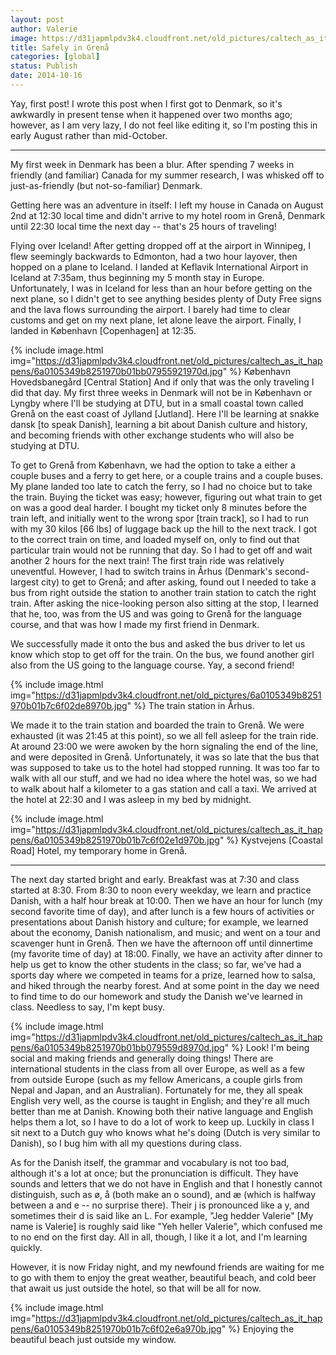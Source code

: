 ```yaml
---
layout: post
author: Valerie
image: https://d31japmlpdv3k4.cloudfront.net/old_pictures/caltech_as_it_happens/6a0105349b8251970b01bb07955964970d.jpg
title: Safely in Grenå 
categories: [global]
status: Publish
date: 2014-10-16
---
```


Yay, first post! I wrote this post when I first got to Denmark, so it's awkwardly in present tense when it happened over two months ago; however, as I am very lazy, I do not feel like editing it, so I'm posting this in early August rather than mid-October.

---

My first week in Denmark has been a blur. After spending 7 weeks in friendly (and familiar) Canada for my summer research, I was whisked off to just-as-friendly (but not-so-familiar) Denmark.

Getting here was an adventure in itself: I left my house in Canada on August 2nd at 12:30 local time and didn't arrive to my hotel room in Grenå, Denmark until 22:30 local time the next day -- that's 25 hours of traveling!

Flying over Iceland!
After getting dropped off at the airport in Winnipeg, I flew seemingly backwards to Edmonton, had a two hour layover, then hopped on a plane to Iceland. I landed at Keflavik International Airport in Iceland at 7:35am, thus beginning my 5 month stay in Europe. Unfortunately, I was in Iceland for less than an hour before getting on the next plane, so I didn't get to see anything besides plenty of Duty Free signs and the lava flows surrounding the airport. I barely had time to clear customs and get on my next plane, let alone leave the airport. Finally, I landed in København [Copenhagen] at 12:35.


{% include image.html img="https://d31japmlpdv3k4.cloudfront.net/old_pictures/caltech_as_it_happens/6a0105349b8251970b01bb07955921970d.jpg" %}
København Hovedsbanegård [Central Station]
And if only that was the only traveling I did that day. My first three weeks in Denmark will not be in København or Lyngby where I'll be studying at DTU, but in a small coastal town called Grenå on the east coast of Jylland [Jutland]. Here I'll be learning at snakke dansk [to speak Danish], learning a bit about Danish culture and history, and becoming friends with other exchange students who will also be studying at DTU.

To get to Grenå from København, we had the option to take a either a couple buses and a ferry to get here, or a couple trains and a couple buses. My plane landed too late to catch the ferry, so I had no choice but to take the train. Buying the ticket was easy; however, figuring out what train to get on was a good deal harder. I bought my ticket only 8 minutes before the train left, and initially went to the wrong spor [train track], so I had to run with my 30 kilos [66 lbs] of luggage back up the hill to the next track. I got to the correct train on time, and loaded myself on, only to find out that particular train would not be running that day. So I had to get off and wait another 2 hours for the next train!
The first train ride was relatively uneventful. However, I had to switch trains in Århus (Denmark's second-largest city) to get to Grenå; and after asking, found out I needed to take a bus from right outside the station to another train station to catch the right train. After asking the nice-looking person also sitting at the stop, I learned that he, too, was from the US and was going to Grenå for the language course, and that was how I made my first friend in Denmark.

We successfully made it onto the bus and asked the bus driver to let us know which stop to get off for the train. On the bus, we found another girl also from the US going to the language course. Yay, a second friend!


{% include image.html img="https://d31japmlpdv3k4.cloudfront.net/old_pictures/6a0105349b8251970b01b7c6f02de8970b.jpg" %}
The train station in Århus.

We made it to the train station and boarded the train to Grenå. We were exhausted (it was 21:45 at this point), so we all fell asleep for the train ride. At around 23:00 we were awoken by the horn signaling the end of the line, and were deposited in Grenå. Unfortunately, it was so late that the bus that was supposed to take us to the hotel had stopped running. It was too far to walk with all our stuff, and we had no idea where the hotel was, so we had to walk about half a kilometer to a gas station and call a taxi. We arrived at the hotel at 22:30 and I was asleep in my bed by midnight.


{% include image.html img="https://d31japmlpdv3k4.cloudfront.net/old_pictures/caltech_as_it_happens/6a0105349b8251970b01b7c6f02e1d970b.jpg" %}
Kystvejens [Coastal Road] Hotel, my temporary home in Grenå.

---

The next day started bright and early. Breakfast was at 7:30 and class started at 8:30. From 8:30 to noon every weekday, we learn and practice Danish, with a half hour break at 10:00. Then we have an hour for lunch (my second favorite time of day), and after lunch is a few hours of activities or presentations about Danish history and culture; for example, we learned about the economy, Danish nationalism, and music; and went on a tour and scavenger hunt in Grenå. Then we have the afternoon off until dinnertime (my favorite time of day) at 18:00. Finally, we have an activity after dinner to help us get to know the other students in the class; so far, we've had a sports day where we competed in teams for a prize, learned how to salsa, and hiked through the nearby forest. And at some point in the day we need to find time to do our homework and study the Danish we've learned in class. Needless to say, I'm kept busy.


{% include image.html img="https://d31japmlpdv3k4.cloudfront.net/old_pictures/caltech_as_it_happens/6a0105349b8251970b01bb079559d8970d.jpg" %}
Look! I'm being social and making friends and generally doing things!
There are international students in the class from all over Europe, as well as a few from outside Europe (such as my fellow Americans, a couple girls from Nepal and Japan, and an Australian). Fortunately for me, they all speak English very well, as the course is taught in English; and they're all much better than me at Danish. Knowing both their native language and English helps them a lot, so I have to do a lot of work to keep up. Luckily in class I sit next to a Dutch guy who knows what he's doing (Dutch is very similar to Danish), so I bug him with all my questions during class.

As for the Danish itself, the grammar and vocabulary is not too bad, although it's a lot at once; but the pronunciation is difficult. They have sounds and letters that we do not have in English and that I honestly cannot distinguish, such as ø, å (both make an o sound), and æ (which is halfway between a and e -- no surprise there). Their j is pronounced like a y, and sometimes their d is said like an L. For example, "Jeg hedder Valerie" [My name is Valerie] is roughly said like "Yeh heller Valerie", which confused me to no end on the first day. All in all, though, I like it a lot, and I'm learning quickly.

However, it is now Friday night, and my newfound friends are waiting for me to go with them to enjoy the great weather, beautiful beach, and cold beer that await us just outside the hotel, so that will be all for now.


{% include image.html img="https://d31japmlpdv3k4.cloudfront.net/old_pictures/caltech_as_it_happens/6a0105349b8251970b01b7c6f02e6a970b.jpg" %}
Enjoying the beautiful beach just outside my window.

